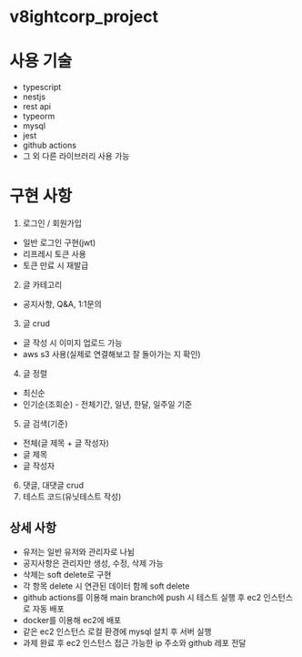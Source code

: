 # v8ightcorp_project

# 사용 기술

- typescript
- nestjs
- rest api
- typeorm
- mysql
- jest
- github actions
- 그 외 다른 라이브러리 사용 가능

# 구현 사항


1. 로그인 / 회원가입

- 일반 로그인 구현(jwt)
- 리프레시 토큰 사용
- 토큰 만료 시 재발급

2. 글 카테고리

- 공지사항, Q&A, 1:1문의

3. 글 crud

- 글 작성 시 이미지 업로드 가능
- aws s3 사용(실제로 연결해보고 잘 돌아가는 지 확인)

4. 글 정렬

- 최신순
- 인기순(조회순) - 전체기간, 일년, 한달, 일주일 기준

5. 글 검색(기준)

- 전체(글 제목 + 글 작성자)
- 글 제목
- 글 작성자

6. 댓글, 대댓글 crud
7. 테스트 코드(유닛테스트 작성)

## 상세 사항

- 유저는 일반 유저와 관리자로 나뉨
- 공지사항은 관리자만 생성, 수정, 삭제 가능
- 삭제는 soft delete로 구현
- 각 항목 delete 시 연관된 데이터 함께 soft delete
- github actions를 이용해 main branch에 push 시 테스트 실행 후 ec2 인스턴스로 자동 배포
- docker를 이용해 ec2에 배포
- 같은 ec2 인스턴스 로컬 환경에 mysql 설치 후 서버 실행
- 과제 완료 후 ec2 인스턴스 접근 가능한 ip 주소와 github 레포 전달
